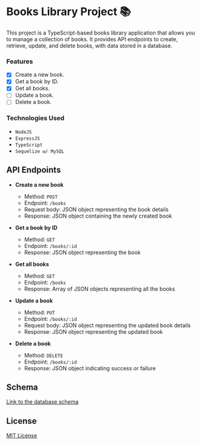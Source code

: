 # Books Library Project 📚

This project is a TypeScript-based books library application that allows you to manage a collection of books. It provides API endpoints to create, retrieve, update, and delete books, with data stored in a database.

### Features

- [x] Create a new book.
- [x] Get a book by ID.
- [x] Get all books.
- [ ] Update a book.
- [ ] Delete a book.

### Technologies Used

- `NodeJS`
- `ExpressJS`
- `TypeScript`
- `Sequelize w/ MySQL`

## API Endpoints

- **Create a new book**

  - Method: `POST`
  - Endpoint: `/books`
  - Request body: JSON object representing the book details
  - Response: JSON object containing the newly created book

- **Get a book by ID**

  - Method: `GET`
  - Endpoint: `/books/:id`
  - Response: JSON object representing the book

- **Get all books**

  - Method: `GET`
  - Endpoint: `/books`
  - Response: Array of JSON objects representing all the books

- **Update a book**

  - Method: `PUT`
  - Endpoint: `/books/:id`
  - Request body: JSON object representing the updated book details
  - Response: JSON object representing the updated book

- **Delete a book**

  - Method: `DELETE`
  - Endpoint: `/books/:id`
  - Response: JSON object indicating success or failure

## Schema

[Link to the database schema](https://bit.ly/42z1kgL)

## License

[MIT License](https://chat.openai.com/c/LICENSE)

